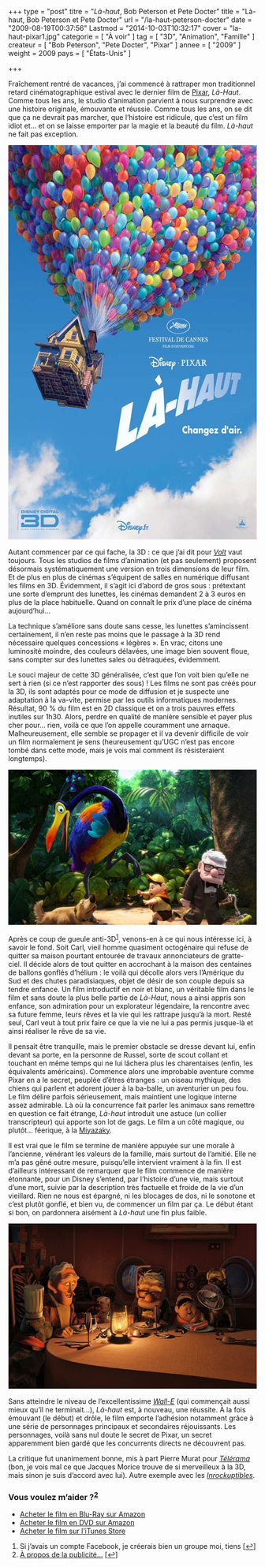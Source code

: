 +++
type = "post"
titre = "<em>Là-haut</em>, Bob Peterson et Pete Docter"
title = "Là-haut, Bob Peterson et Pete Docter"
url = "/la-haut-peterson-docter"
date = "2009-08-19T00:37:56"
Lastmod = "2014-10-03T10:32:17"
cover = "la-haut-pixar1.jpg"
categorie = [ "À voir" ]
tag = [ "3D", "Animation", "Famille" ]
createur = [ "Bob Peterson", "Pete Docter", "Pixar" ]
annee = [ "2009" ]
weight = 2009
pays = [ "États-Unis" ]

+++

<p>Fraîchement rentré de vacances, j&rsquo;ai commencé à rattraper mon traditionnel retard cinématographique estival avec le dernier film de <a href="http://voiretmanger.fr/tag/pixar/">Pixar</a>, <em>Là-Haut</em>. Comme tous les ans, le studio d&rsquo;animation parvient à nous surprendre avec une histoire originale, émouvante et réussie. Comme tous les ans, on se dit que ça ne devrait pas marcher, que l&rsquo;histoire est ridicule, que c&rsquo;est un film idiot et&#8230; et on se laisse emporter par la magie et la beauté du film. <em>Là-haut</em> ne fait pas exception.</p>
<div style="text-align:center;"><a href="http://www.allocine.fr/film/fichefilm_gen_cfilm=130368.html"><img src="la-haut.jpg" border="0" alt="la-haut.jpg" width="600" height="800" /></a></div>
<p>Autant commencer par ce qui fache, la 3D : ce que j&rsquo;ai dit pour <em><a href="http://voiretmanger.fr/2009/02/16/volt-star-malgre-lui/">Volt</a></em> vaut toujours. Tous les studios de films d&rsquo;animation (et pas seulement) proposent désormais systématiquement une version en trois dimensions de leur film. Et de plus en plus de cinémas s&rsquo;équipent de salles en numérique diffusant les films en 3D. Évidemment, il s&rsquo;agit ici d&rsquo;abord de gros sous : prétextant une sorte d&rsquo;emprunt des lunettes, les cinémas demandent 2 à 3 euros en plus de la place habituelle. Quand on connaît le prix d&rsquo;une place de cinéma aujourd&rsquo;hui&#8230;</p>
<p>La technique s&rsquo;améliore sans doute sans cesse, les lunettes s&rsquo;amincissent certainement, il n&rsquo;en reste pas moins que le passage à la 3D rend nécessaire quelques concessions &laquo;&nbsp;légères&nbsp;&raquo;. En vrac, citons une luminosité moindre, des couleurs délavées, une image bien souvent floue, sans compter sur des lunettes sales ou détraquées, évidemment.</p>
<p>Le souci majeur de cette 3D généralisée, c&rsquo;est que l&rsquo;on voit bien qu&rsquo;elle ne sert à rien (si ce n&rsquo;est rapporter des sous) ! Les films ne sont pas créés pour la 3D, ils sont adaptés pour ce mode de diffusion et je suspecte une adaptation à la va-vite, permise par les outils informatiques modernes. Résultat, 90 % du film est en 2D classique et on a trois pauvres effets inutiles sur 1h30. Alors, perdre en qualité de manière sensible et payer plus cher pour&#8230; rien, voilà ce que l&rsquo;on appelle couramment une arnaque. Malheureusement, elle semble se propager et il va devenir difficile de voir un film normalement je sens (heureusement qu&rsquo;UGC n&rsquo;est pas encore tombé dans cette mode, mais je vois mal comment ils résisteraient longtemps).</p>
<div style="text-align:center;"><img src="lahaut.jpg" border="0" alt="lahaut.jpg" width="600" height="315" /></div>
<p>Après ce coup de gueule anti-3D<sup><a href="#footnote_0_1706" id="identifier_0_1706" class="footnote-link footnote-identifier-link" title="Si j&rsquo;avais un compte Facebook, je cr&eacute;erais bien un groupe moi, tiens">1</a></sup>, venons-en à ce qui nous intéresse ici, à savoir le fond. Soit Carl, vieil homme quasiment octogénaire qui refuse de quitter sa maison pourtant entourée de travaux annonciateurs de gratte-ciel. Il décide alors de tout quitter en accrochant à la maison des centaines de ballons gonflés d&rsquo;hélium : le voilà qui décolle alors vers l&rsquo;Amérique du Sud et des chutes paradisiaques, objet de désir de son couple depuis sa tendre enfance. Un film introductif en noir et blanc, un véritable film dans le film et sans doute la plus belle partie de <em>Là-Haut</em>, nous a ainsi appris son enfance, son admiration pour un explorateur légendaire, la rencontre avec sa future femme, leurs rêves et la vie qui les rattrape jusqu&rsquo;à la mort. Resté seul, Carl veut à tout prix faire ce que la vie ne lui a pas permis jusque-là et ainsi réaliser le rêve de sa vie.</p>
<p>Il pensait être tranquille, mais le premier obstacle se dresse devant lui, enfin devant sa porte, en la personne de Russel, sorte de scout collant et touchant en même temps qui ne lui lâchera plus les charentaises (enfin, les équivalents américains). Commence alors une improbable aventure comme Pixar en a le secret, peuplée d&rsquo;êtres étranges : un oiseau mythique, des chiens qui parlent et adorent jouer à la ba-balle, un aventurier un peu fou. Le film délire parfois sérieusement, mais maintient une logique interne assez admirable. Là où la concurrence fait parler les animaux sans remettre en question ce fait étrange, <em>Là-haut</em> introduit une astuce (un collier transcripteur) qui apporte son lot de gags. Le film a un côté magique, ou plutôt&#8230; féerique, à la <a href="http://voiretmanger.fr/tag/miyazaki/">Miyazaky</a>.</p>
<p>Il est vrai que le film se termine de manière appuyée sur une morale à l&rsquo;ancienne, vénérant les valeurs de la famille, mais surtout de l&rsquo;amitié. Elle ne m&rsquo;a pas gêné outre mesure, puisqu&rsquo;elle intervient vraiment à la fin. Il est d&rsquo;ailleurs intéressant de remarquer que le film commence de manière étonnante, pour un Disney s&rsquo;entend, par l&rsquo;histoire d&rsquo;une vie, mais surtout d&rsquo;une mort, suivie par la description très factuelle et froide de la vie d&rsquo;un vieillard. Rien ne nous est épargné, ni les blocages de dos, ni le sonotone et c&rsquo;est plutôt gonflé, et bien vu, de commencer un film par ça. Le début étant si bon, on pardonnera aisément à <em>Là-haut</em> une fin plus faible.</p>
<div style="text-align:center;"><img src="la-haut-pixar.jpg" border="0" alt="la-haut-pixar.jpg" width="600" height="335" /></div>
<p>Sans atteindre le niveau de l&rsquo;excellentissime <em><a href="http://voiretmanger.fr/2008/09/07/wall-e-dernier-bijou-des-studios-pixar/">Wall-E</a></em> (qui commençait aussi mieux qu&rsquo;il ne terminait&#8230;), <em>Là-haut</em> est, à nouveau, une réussite. À la fois émouvant (le début) et drôle, le film emporte l&rsquo;adhésion notamment grâce à une série de personnages principaux et secondaires réjouissants. Les personnages, voilà sans nul doute le secret de Pixar, un secret apparemment bien gardé que les concurrents directs ne découvrent pas.</p>
<p>La critique fut unanimement bonne, mis à part Pierre Murat pour <em><a href="http://www.telerama.fr/cinema/films/la-haut,384001,critique.php">Télérama</a></em> (bon, je vois mal ce que Jacques Morice trouve de si merveilleux à la 3D, mais sinon je suis d&rsquo;accord avec lui). Autre exemple avec les <em><a href="http://www.lesinrocks.com/cine/cinema-article/t/1248778620/article/la-haut/">Inrockuptibles</a></em>.</p>
<div class="amazon">
<h3>Vous voulez m&rsquo;aider ?<sup><a href="#footnote_1_1706" id="identifier_1_1706" class="footnote-link footnote-identifier-link" title="&Agrave; propos de la publicit&eacute;&hellip;">2</a></sup></h3>
<ul>
<li><a href="http://www.amazon.fr/gp/product/B0029F1YUY/ref=as_li_ss_tl?ie=UTF8&tag=leblogdenic07-21&linkCode=as2&camp=1642&creative=19458&creativeASIN=B0029F1YUY">Acheter le film en Blu-Ray sur Amazon</a></li>
<li><a href="http://www.amazon.fr/gp/product/B0029F1YV8/ref=as_li_ss_tl?ie=UTF8&tag=leblogdenic07-21&linkCode=as2&camp=1642&creative=19458&creativeASIN=B0029F1YV8">Acheter le film en DVD sur Amazon</a></li>
<li><a href="http://itunes.apple.com/fr/movie/la-haut/id366649626">Acheter le film sur l&rsquo;iTunes Store</a></li>
</ul>
</div>
<ol class="footnotes"><li id="footnote_0_1706" class="footnote">Si j&rsquo;avais un compte Facebook, je créerais bien un groupe moi, tiens [<a href="#identifier_0_1706" class="footnote-link footnote-back-link">&#8617;</a>]</li><li id="footnote_1_1706" class="footnote"><a href="http://voiretmanger.fr/soutien/">À propos de la publicité…</a> [<a href="#identifier_1_1706" class="footnote-link footnote-back-link">&#8617;</a>]</li></ol>
